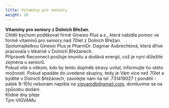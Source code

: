 ```yaml
---
title: Vitamíny pro seniory
weight: 10
---
```

**Vitamíny pro seniory z Dolních Břežan.**\
Chtěli bychom poděkovat firmě Ginesio Plus a.s., která nabídla pomoc ve formě vitamínů pro seniory nad 70let z Dolních Břežan.\
Spolumajitelkou Ginesio Plus je PharmDr. Dagmar Aubrechtová, která dříve pracovala v lékárně v Dolních Břežanech.\
Přípravek Reconnect posiluje imunitu a dodává energii, což je nyní důležité zejména u seniorů.\
Pokud víte o někom, kdo by tento doplněk stravy uvítal, informujte ho otéto možnosti. Pokud spadáte do uvedené skupiny, tedy je Vám více než 70let a bydlíte v Dolních Břežanech, zavolejte nám na tel .731419027 ( pondělí - pátek 9-15h) nebonám napište na [vigvamdb@gmail.com](https://mail.centrum.cz/#composeto), domluvíme se na způsobu dodání.\
Klidné dny přeje\
Tým VIGVAMu